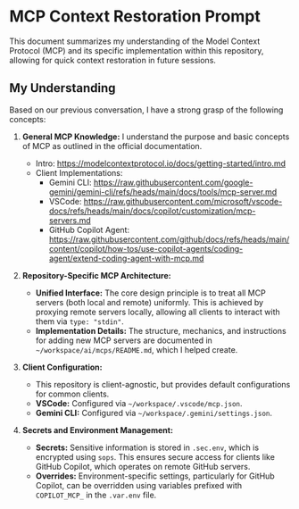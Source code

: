# MCP Context Restoration Prompt

This document summarizes my understanding of the Model Context Protocol (MCP) and its specific implementation within this repository, allowing for quick context restoration in future sessions.

## My Understanding

Based on our previous conversation, I have a strong grasp of the following concepts:

1. **General MCP Knowledge:** I understand the purpose and basic concepts of MCP as outlined in the official documentation.
   - Intro: https://modelcontextprotocol.io/docs/getting-started/intro.md
   - Client Implementations:
     - Gemini CLI: https://raw.githubusercontent.com/google-gemini/gemini-cli/refs/heads/main/docs/tools/mcp-server.md
     - VSCode: https://raw.githubusercontent.com/microsoft/vscode-docs/refs/heads/main/docs/copilot/customization/mcp-servers.md
     - GitHub Copilot Agent: https://raw.githubusercontent.com/github/docs/refs/heads/main/content/copilot/how-tos/use-copilot-agents/coding-agent/extend-coding-agent-with-mcp.md

2. **Repository-Specific MCP Architecture:**
   - **Unified Interface:** The core design principle is to treat all MCP servers (both local and remote) uniformly. This is achieved by proxying remote servers locally, allowing all clients to interact with them via `type: "stdin"`.
   - **Implementation Details:** The structure, mechanics, and instructions for adding new MCP servers are documented in `~/workspace/ai/mcps/README.md`, which I helped create.

3. **Client Configuration:**
   - This repository is client-agnostic, but provides default configurations for common clients.
   - **VSCode:** Configured via `~/workspace/.vscode/mcp.json`.
   - **Gemini CLI:** Configured via `~/workspace/.gemini/settings.json`.

4. **Secrets and Environment Management:**
   - **Secrets:** Sensitive information is stored in `.sec.env`, which is encrypted using `sops`. This ensures secure access for clients like GitHub Copilot, which operates on remote GitHub servers.
   - **Overrides:** Environment-specific settings, particularly for GitHub Copilot, can be overridden using variables prefixed with `COPILOT_MCP_` in the `.var.env` file.
